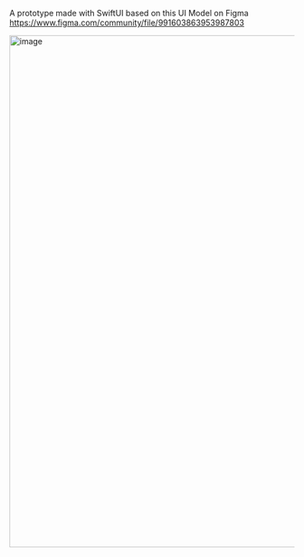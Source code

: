 A prototype made with SwiftUI based on this UI Model on Figma
https://www.figma.com/community/file/991603863953987803

<img width="906" alt="image" src="https://github.com/marcoalonso/Login-Mobile-App-Prototype/assets/49013250/7390ede5-f00b-468d-9bac-e8c286216169">
